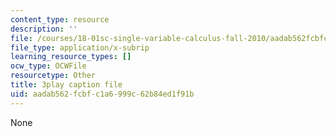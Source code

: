 ```yaml
---
content_type: resource
description: ''
file: /courses/18-01sc-single-variable-calculus-fall-2010/aadab562fcbfc1a6999c62b84ed1f91b_JXPe2J069c.srt
file_type: application/x-subrip
learning_resource_types: []
ocw_type: OCWFile
resourcetype: Other
title: 3play caption file
uid: aadab562-fcbf-c1a6-999c-62b84ed1f91b
---
```

None

